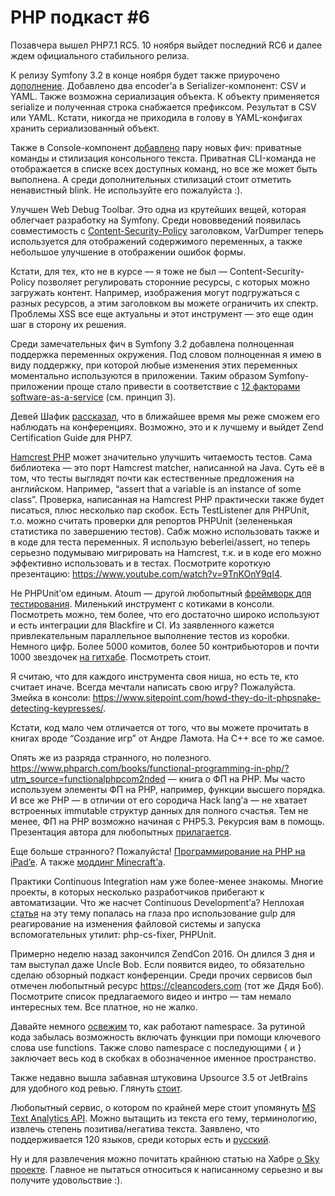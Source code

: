 # PHP подкаст #6

Позавчера вышел PHP7.1 RC5. 10 ноября выйдет последний RC6 и далее ждем официального стабильного релиза.

К релизу Symfony 3.2 в конце ноября будет также приурочено [дополнение](http://symfony.com/blog/new-in-symfony-3-2-csv-and-yaml-encoders-for-serializer). Добавлено два encoder’а в Serializer-компонент: CSV и YAML. Также возможна сериализация объекта. К объекту применяется serialize и полученная строка снабжается префиксом. Результат в CSV или YAML. Кстати, никогда не приходила в голову в YAML-конфигах хранить сериализованный объект.

Также в Console-компонент [добавлено](http://symfony.com/blog/new-in-symfony-3-2-console-improvements-part-3) пару новых фич: приватные команды и стилизация консольного текста. Приватная CLI-команда не отображается в списке всех доступных команд, но все же может быть выполнена. А среди дополнительных стилизаций стоит отметить ненавистный blink. Не используйте его пожалуйста :).

Улучшен Web Debug Toolbar. Это одна из крутейших вещей, которая облегчает разработку на Symfony. Среди нововведений появилась совместимость с [Content-Security-Policy](https://developer.mozilla.org/en-US/docs/Web/Security/CSP/Using_Content_Security_Policy) заголовком, VarDumper теперь используется для отображений содержимого переменных, а также небольшое улучшение в отображении ошибок формы.

Кстати, для тех, кто не в курсе — я тоже не был — Content-Security-Policy позволяет регулировать сторонние ресурсы, с которых можно загружать контент. Например, изображения могут подгружаться с разных ресурсов, а этим заголовком вы можете ограничить их спектр. Проблемы XSS все еще актуальны и этот инструмент — это еще один шаг в сторону их решения.

Среди замечательных фич в Symfony 3.2 добавлена полноценная поддержка переменных окружения. Под словом полноценная я имею в виду поддержку, при которой любые изменения этих переменных моментально используются в приложении. Таким образом Symfony-приложении проще стало привести в соответствие с [12 факторами software-as-a-service](https://12factor.net/) (см. принцип 3).

Девей Шафик [рассказал](https://daveyshafik.com/archives/70430-im-sorry.html), что в ближайшее время мы реже сможем его наблюдать на конференциях. Возможно, это и к лучшему и выйдет Zend Certification Guide для PHP7.

[Hamcrest PHP](https://github.com/hamcrest/hamcrest-php) может значительно улучшить читаемость тестов. Сама библиотека — это порт Hamcrest matcher, написанной на Java. Суть её в том, что тесты выглядят почти как естественные предложения на английском. Например, “assert that a variable is an instance of some class”. Проверка, написанная на Hamcrest PHP практически также будет писаться, плюс несколько пар скобок. Есть TestListener для PHPUnit, т.о. можно считать проверки для репортов PHPUnit (зелененькая статистика по завершению тестов). Сабж можно использовать также и в коде для теста переменных. Я использую beberlei/assert, но теперь серьезно подумываю мигрировать на Hamcrest, т.к. и в коде его можно эффективно использовать и в тестах. Посмотрите короткую презентацию: <https://www.youtube.com/watch?v=9TnKOnY9qI4>.

Не PHPUnit’ом единым. Atoum — другой любопытный [фреймворк для тестирования](https://www.sitepoint.com/testing-php-code-with-atoum-an-alternative-to-phpunit/). Миленький инструмент с котиками в консоли. Посмотреть можно, тем более, что его достаточно широко используют и есть интеграции для Blackfire и CI. Из заявленного кажется привлекательным параллельное выполнение тестов  из коробки. Немного цифр. Более 5000 комитов, более 50 контрибьюторов и почти 1000 звездочек [на гитхабе](https://github.com/atoum/atoum). Посмотреть стоит.

Я считаю, что для каждого инструмента своя ниша, но есть те, кто считает иначе. Всегда мечтали написать свою игру? Пожалуйста. Змейка в консоли: <https://www.sitepoint.com/howd-they-do-it-phpsnake-detecting-keypresses/>.

Кстати, код мало чем отличается от того, что вы можете прочитать в книгах вроде “Создание игр” от Андре Ламота. На C++ все то же самое.

Опять же из разряда странного, но полезного. <https://www.phparch.com/books/functional-programming-in-php/?utm_source=functionalphpcom2nded> — книга о ФП на PHP. Мы часто используем элементы ФП на PHP, например, функции высшего порядка. И все же PHP — в отличии от его сородича Hack lang’а — не хватает встроенных immutable структур данных для полного счастья. Тем не менее, ФП на PHP возможно начиная с PHP5.3. Рекурсия вам в помощь. Презентация автора для любопытных [прилагается](https://www.simonholywell.com/static/slides/2014-01-20/).

Еще больше странного? Пожалуйста! [Программирование на PHP на iPad’e](https://www.sitepoint.com/is-it-possible-to-write-and-run-php-code-on-an-ipad/). А также [моддинг Minecraft’а](https://www.sitepoint.com/modding-minecraft-with-php-buildings-from-code/).

Практики Continuous Integration нам уже более-менее знакомы. Многие проекты, в которых несколько разработчиков прибегают к автоматизации. Что же насчет Continuous Development’а? Неплохая [статья](https://mwop.net/blog/2016-10-24-watch-phpunit-with-node.html) на эту тему попалась на глаза про использование gulp для реагирование на изменения файловой системы и запуска вспомогательных утилит: php-cs-fixer, PHPUnit.

Примерно неделю назад закончился ZendCon 2016. Он длился 3 дня и там выступал даже Uncle Bob. Если появится видео, то обязательно сделаю обзорный подкаст конференции. Среди прочих сервисов был отмечен любопытный ресурс <https://cleancoders.com> (тот же Дядя Боб). Посмотрите список предлагаемого видео и интро — там немало интересных тем. Все платное, но не жалко.

Давайте немного [освежим](https://www.simonholywell.com/post/2016/10/importing-and-aliasing-php-functions/) то, как работают namespace. За рутиной кода забылась возможность включать функции при помощи ключевого слова use functions. Также слово namespace с последующими { и } заключает весь код в скобках в обозначенное именное пространство.

Также недавно вышла забавная штуковина Upsource 3.5 от JetBrains для удобного код ревью. Глянуть [стоит](https://www.jetbrains.com/upsource/).

Любопытный сервис, о котором по крайней мере стоит упомянуть [MS Text Analytics API](https://azure.microsoft.com/en-us/documentation/articles/machine-learning-apps-text-analytics/). Можно вытащить из текста его тему, терминологию, извлечь степень позитива/негатива текста. Заявлено, что поддерживается 120 языков, среди которых есть и [русский](https://azure.microsoft.com/ru-ru/services/cognitive-services/text-analytics/).

Ну и для развлечения можно почитать крайнюю статью на Хабре [о Sky проекте](https://habrahabr.ru/post/313884/). Главное не пытаться относиться к написанному серьезно и вы получите удовольствие :).